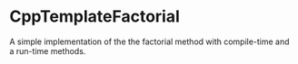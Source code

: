 # CppTemplateFactorial
A simple implementation of the the factorial method with compile-time and a run-time methods.
